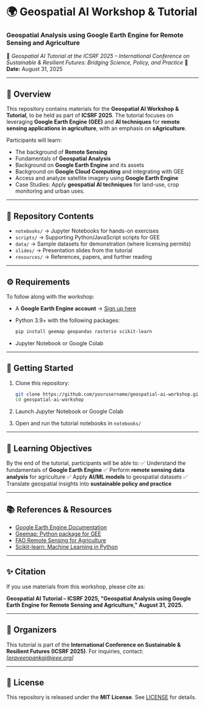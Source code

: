 # 🌍 Geospatial AI Workshop & Tutorial

### **Geospatial Analysis using Google Earth Engine for Remote Sensing and Agriculture**

📍 *Geospatial AI Tutorial at the ICSRF 2025 – International Conference on Sustainable & Resilient Futures: Bridging Science, Policy, and Practice*
📅 **Date:** August 31, 2025

---

## 📖 Overview

This repository contains materials for the **Geospatial AI Workshop & Tutorial**, to be held as part of **ICSRF 2025**.
The tutorial focuses on leveraging **Google Earth Engine (GEE)** and **AI techniques** for **remote sensing applications in agriculture**, with an emphasis on **sAgriculture**.

Participants will learn:
* The background of **Remote Sensing**
* Fundamentals of **Geospatial Analysis**
* Background on **Google Earth Engine** and its assets
* Background on **Google Cloud Computing** and integrating with GEE
* Access and analyze satellite imagery using **Google Earth Engine**
* Case Studies: Apply **geospatial AI techniques** for land-use, crop monitoring and urban uses.
  
---

## 📂 Repository Contents

* `notebooks/` → Jupyter Notebooks for hands-on exercises
* `scripts/` → Supporting Python/JavaScript scripts for GEE
* `data/` → Sample datasets for demonstration (where licensing permits)
* `slides/` → Presentation slides from the tutorial
* `resources/` → References, papers, and further reading

---

## ⚙️ Requirements

To follow along with the workshop:

* A **Google Earth Engine account** → [Sign up here](https://signup.earthengine.google.com/)
* Python 3.9+ with the following packages:

  ```bash
  pip install geemap geopandas rasterio scikit-learn
  ```
* Jupyter Notebook or Google Colab

---

## 🚀 Getting Started

1. Clone this repository:

   ```bash
   git clone https://github.com/yourusername/geospatial-ai-workshop.git
   cd geospatial-ai-workshop
   ```
2. Launch Jupyter Notebook or Google Colab
3. Open and run the tutorial notebooks in `notebooks/`

---

## 📌 Learning Objectives

By the end of the tutorial, participants will be able to:
✅ Understand the fundamentals of **Google Earth Engine**
✅ Perform **remote sensing data analysis** for agriculture
✅ Apply **AI/ML models** to geospatial datasets
✅ Translate geospatial insights into **sustainable policy and practice**

---

## 📚 References & Resources

* [Google Earth Engine Documentation](https://developers.google.com/earth-engine)
* [Geemap: Python package for GEE](https://geemap.org/)
* [FAO Remote Sensing for Agriculture](http://www.fao.org/remotesensing/)
* [Scikit-learn: Machine Learning in Python](https://scikit-learn.org/)

---

## ✨ Citation

If you use materials from this workshop, please cite as:

**Geospatial AI Tutorial – ICSRF 2025, "Geospatial Analysis using Google Earth Engine for Remote Sensing and Agriculture," August 31, 2025.**

---

## 👥 Organizers

This tutorial is part of the **International Conference on Sustainable & Resilient Futures (ICSRF 2025)**.
For inquiries, contact: *\[praveenpankaj@ieee.org]*

---

## 📜 License

This repository is released under the **MIT License**. See [LICENSE](LICENSE) for details.
